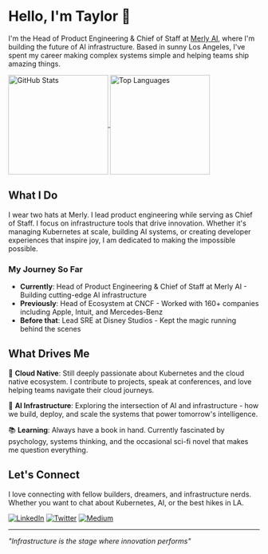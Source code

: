 # Hello, I'm Taylor 👋

I'm the Head of Product Engineering & Chief of Staff at [Merly AI](https://merly.ai), where I'm building the future of AI infrastructure. Based in sunny Los Angeles, I've spent my career making complex systems simple and helping teams ship amazing things.

<a href="https://github.com/anuraghazra/github-readme-stats">
  <img alt="GitHub Stats" height=200 align="center" src="https://github-readme-stats.vercel.app/api?username=onlydole&show_icons=true&theme=transparent" />
</a>
<a href="https://github.com/anuraghazra/convoychat">
  <img alt="Top Languages" height=200 align="center" src="https://github-readme-stats.vercel.app/api/top-langs?username=onlydole&layout=compact&langs_count=8&card_width=320&theme=transparent" />
</a>

## What I Do

I wear two hats at Merly. I lead product engineering while serving as Chief of Staff. I focus on infrastructure tools that drive innovation. Whether it's managing Kubernetes at scale, building AI systems, or creating developer experiences that inspire joy, I am dedicated to making the impossible possible.

### My Journey So Far

- **Currently**: Head of Product Engineering & Chief of Staff at Merly AI - Building cutting-edge AI infrastructure
- **Previously**: Head of Ecosystem at CNCF - Worked with 160+ companies including Apple, Intuit, and Mercedes-Benz
- **Before that**: Lead SRE at Disney Studios - Kept the magic running behind the scenes

## What Drives Me

🌊 **Cloud Native**: Still deeply passionate about Kubernetes and the cloud native ecosystem. I contribute to projects, speak at conferences, and love helping teams navigate their cloud journeys.

🤖 **AI Infrastructure**: Exploring the intersection of AI and infrastructure - how we build, deploy, and scale the systems that power tomorrow's intelligence.

📚 **Learning**: Always have a book in hand. Currently fascinated by psychology, systems thinking, and the occasional sci-fi novel that makes me question everything.

## Let's Connect

I love connecting with fellow builders, dreamers, and infrastructure nerds. Whether you want to chat about Kubernetes, AI, or the best hikes in LA.

[![LinkedIn](https://img.shields.io/badge/LinkedIn-Connect-blue?style=for-the-badge&logo=linkedin)](https://www.linkedin.com/in/onlydole)
[![Twitter](https://img.shields.io/badge/Twitter-Follow-1DA1F2?style=for-the-badge&logo=twitter&logoColor=white)](https://twitter.com/onlydole)
[![Medium](https://img.shields.io/badge/Medium-Read-12100E?style=for-the-badge&logo=medium&logoColor=white)](https://medium.com/@onlydole)

---

*"Infrastructure is the stage where innovation performs"*